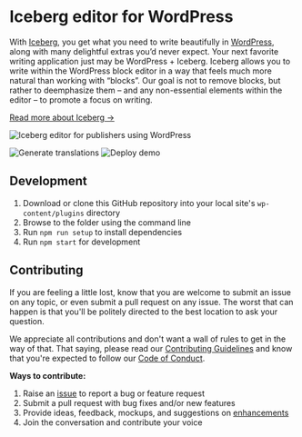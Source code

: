 # Iceberg editor for WordPress

With [Iceberg](https://useiceberg.com/), you get what you need to write beautifully in [WordPress](https://wordpress.org), along with many delightful extras you’d never expect. Your next favorite writing application just may be WordPress + Iceberg. Iceberg allows you to write within the WordPress block editor in a way that feels much more natural than working with “blocks”. Our goal is not to remove blocks, but rather to deemphasize them – and any non-essential elements within the editor – to promote a focus on writing.

[Read more about Iceberg &rarr;](https://richtabor.com/iceberg)

![Iceberg editor for publishers using WordPress](https://user-images.githubusercontent.com/1813435/77789961-597d0100-703a-11ea-8a9b-f412917360f4.png)

![Generate translations](https://github.com/useIceberg/iceberg-os/workflows/i18n/badge.svg)
![Deploy demo](https://github.com/useIceberg/iceberg-os/workflows/Deploy%20demo/badge.svg)

## Development

1. Download or clone this GitHub repository into your local site's `wp-content/plugins` directory
2. Browse to the folder using the command line
3. Run `npm run setup` to install dependencies
4. Run `npm start` for development

## Contributing

If you are feeling a little lost, know that you are welcome to submit an issue on any topic, or even submit a pull request on any issue. The worst that can happen is that you'll be politely directed to the best location to ask your question.

We appreciate all contributions and don't want a wall of rules to get in the way of that. That saying, please read our [Contributing Guidelines](https://github.com/useIceberg/iceberg/blob/master/.github/CONTRIBUTING.md) and know that you're expected to follow our [Code of Conduct](https://github.com/useIceberg/iceberg/blob/master/CODE_OF_CONDUCT.md).

**Ways to contribute:**

1. Raise an [issue](https://github.com/useIceberg/iceberg/issues/new/choose) to report a bug or feature request
2. Submit a pull request with bug fixes and/or new features
3. Provide ideas, feedback, mockups, and suggestions on [enhancements](https://github.com/useIceberg/iceberg/issues?direction=desc&labels=Enhancement&page=1&sort=created&state=open)
4. Join the conversation and contribute your voice

